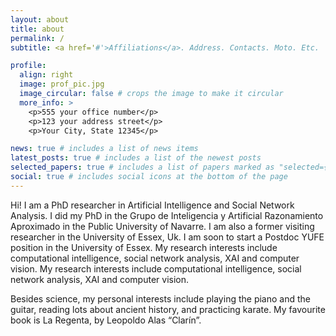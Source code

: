 ```yaml
---
layout: about
title: about
permalink: /
subtitle: <a href='#'>Affiliations</a>. Address. Contacts. Moto. Etc.

profile:
  align: right
  image: prof_pic.jpg
  image_circular: false # crops the image to make it circular
  more_info: >
    <p>555 your office number</p>
    <p>123 your address street</p>
    <p>Your City, State 12345</p>

news: true # includes a list of news items
latest_posts: true # includes a list of the newest posts
selected_papers: true # includes a list of papers marked as "selected={true}"
social: true # includes social icons at the bottom of the page
---
```


Hi! I am a PhD researcher in Artificial Intelligence and Social Network Analysis. I did my PhD in the Grupo de Inteligencia y Artificial Razonamiento Aproximado in the Public University of Navarre. I am also a former visiting researcher in the University of Essex, Uk. I am soon to start a Postdoc YUFE position in the University of Essex. My research interests include computational intelligence, social network analysis, XAI and computer vision.  My research interests include computational intelligence, social network analysis, XAI and computer vision.

Besides science, my personal interests include playing the piano and the guitar, reading lots about ancient history, and practicing karate. My favourite book is La Regenta, by Leopoldo Alas “Clarín”.
